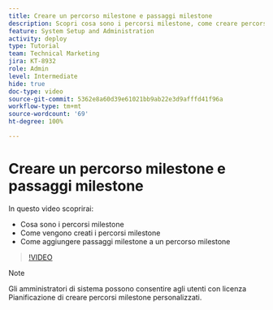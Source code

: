 ```yaml
---
title: Creare un percorso milestone e passaggi milestone
description: Scopri cosa sono i percorsi milestone, come creare percorsi milestone e come aggiungere passaggi milestone.
feature: System Setup and Administration
activity: deploy
type: Tutorial
team: Technical Marketing
jira: KT-8932
role: Admin
level: Intermediate
hide: true
doc-type: video
source-git-commit: 5362e8a60d39e61021bb9ab22e3d9afffd41f96a
workflow-type: tm+mt
source-wordcount: '69'
ht-degree: 100%

---
```


# Creare un percorso milestone e passaggi milestone

In questo video scoprirai:

* Cosa sono i percorsi milestone
* Come vengono creati i percorsi milestone
* Come aggiungere passaggi milestone a un percorso milestone

>[!VIDEO](https://video.tv.adobe.com/v/335204/?quality=12&learn=on)

>[!NOTE]
>
>Gli amministratori di sistema possono consentire agli utenti con licenza Pianificazione di creare percorsi milestone personalizzati.

